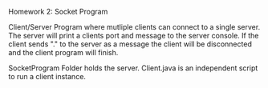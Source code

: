 Homework 2: Socket Program

Client/Server Program where mutliple clients can connect to a single
server. The server will print a clients port and  message to the server console.
If the client sends "." to the server as a message the client will be disconnected and the client program will finish.

SocketProgram Folder holds the server.
Client.java is an independent script to run a client instance.
